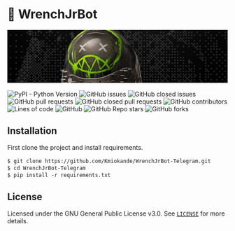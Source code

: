 # 🤖 WrenchJrBot

![Wrench Jr](./media/wrenchjr_banner.jpg)

![PyPI - Python Version](https://img.shields.io/pypi/pyversions/python-telegram-bot)
![GitHub issues](https://img.shields.io/github/issues/Kmiokande/WrenchJrBot-Telegram)
![GitHub closed issues](https://img.shields.io/github/issues-closed/Kmiokande/WrenchJrBot-Telegram)
![GitHub pull requests](https://img.shields.io/github/issues-pr/Kmiokande/WrenchJrBot-Telegram)
![GitHub closed pull requests](https://img.shields.io/github/issues-pr-closed/Kmiokande/WrenchJrBot-Telegram)
![GitHub contributors](https://img.shields.io/github/contributors/Kmiokande/WrenchJrBot-Telegram)
![Lines of code](https://img.shields.io/tokei/lines/github/Kmiokande/WrenchJrBot-Telegram)
![GitHub](https://img.shields.io/github/license/Kmiokande/WrenchJrBot-Telegram)
![GitHub Repo stars](https://img.shields.io/github/stars/Kmiokande/WrenchJrBot-Telegram?style=social)
![GitHub forks](https://img.shields.io/github/forks/Kmiokande/WrenchJrBot-Telegram?style=social)

## Installation

First clone the project and install requirements.

```shell
$ git clone https://github.com/Kmiokande/WrenchJrBot-Telegram.git
$ cd WrenchJrBot-Telegram
$ pip install -r requirements.txt
```

## License

Licensed under the GNU General Public License v3.0. See [`LICENSE`](LICENSE) for more details.
